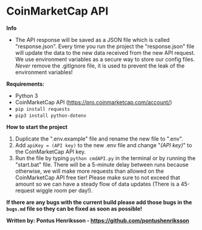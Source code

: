 # CoinMarketCap API

**Info**

- The API response will be saved as a JSON file which is called "response.json". Every time you run the project the "response.json" file will update the data to the new data received from the new API request. We use environment variables as a secure way to store our config files. _*Never*_ remove the .gitIgnore file, it is used to prevent the leak of the environment variables!

**Requirements:**

- Python 3
- CoinMarketCap API (https://pro.coinmarketcap.com/account/)
- `pip install requests`
- `pip3 install python-dotenv`

**How to start the project**

1. Duplicate the ".env.example" file and rename the new file to ".env".
2. Add `apiKey = (API key)` to the new .env file and change "_(API key)_" to the CoinMarketCap API key.
3. Run the file by typing `python cmdAPI.py` in the terminal or by running the "start.bat" file. There will be a 5-minute delay between runs because otherwise, we will make more requests than allowed on the CoinMarketCap API free tier! Please make sure to not exceed that amount so we can have a steady flow of data updates (There is a 45-request wiggle room per day!).

**If there are any bugs with the current build please add those bugs in the `bugs.md` file so they can be fixed as soon as possible!**

**Written by: Pontus Henriksson - https://github.com/pontushenriksson**
